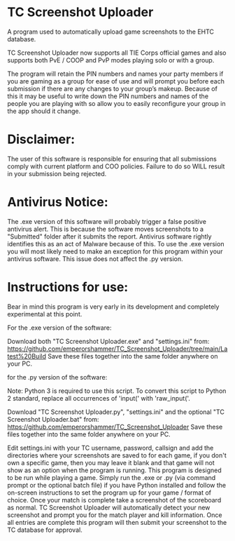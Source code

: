 # TC Screenshot Uploader
A program used to automatically upload game screenshots to the EHTC database.

TC Screenshot Uploader now supports all TIE Corps official games and also supports both PvE / COOP and PvP modes playing solo or with a group.

The program will retain the PIN numbers and names your party members if you are gaming as a group for ease of use and will prompt you before each submission if there are
any changes to your group’s makeup.
Because of this it may be useful to write down the PIN numbers and names of the people you are playing with so allow you to easily reconfigure your group in the app
should it change.

# Disclaimer:
The user of this software is responsible for ensuring that all submissions comply with current platform and COO policies. Failure to do so WILL result in your submission being rejected.

# Antivirus Notice:
The .exe version of this software will probably trigger a false positive antivirus alert. This is because the software moves screenshots to a "Submitted" folder after it submits the report.
Antivirus software rightly identifies this as an act of Malware because of this. 
To use the .exe version you will most likely need to make an exception for this program within your antivirus software.
This issue does not affect the .py version.

# Instructions for use:
Bear in mind this program is very early in its development and completely experimental at this point.

For the .exe version of the software:

Download both "TC Screenshot Uploader.exe" and "settings.ini" from:
https://github.com/emperorshammer/TC_Screenshot_Uploader/tree/main/Latest%20Build
Save these files together into the same folder anywhere on your PC.

for the .py version of the software:

Note: Python 3 is required to use this script.
To convert this script to Python 2 standard, replace all occurrences of 'input(' with 'raw_input('.

Download "TC Screenshot Uploader.py", "settings.ini" and the optional "TC Screenshot Uploader.bat" from:
https://github.com/emperorshammer/TC_Screenshot_Uploader
Save these files together into the same folder anywhere on your PC.

Edit settings.ini with your TC username, password, callsign and add the directories where your screenshots are saved to for each game, if you don't own a specific game, then you may leave it blank and that game will not show as an option when the program is running. 
This program is designed to be run while playing a game. 
Simply run the .exe or .py (via command prompt or the optional batch file) if you have Python installed and follow the on-screen instructions to set the program up for your game / format of choice.
Once your match is complete take a screenshot of the scoreboard as normal. TC Screenshot Uploader will automatically detect your new screenshot and prompt you for the match player and kill information. 
Once all entries are complete this program will then submit your screenshot to the TC database for approval.
